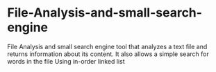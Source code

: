 # File-Analysis-and-small-search-engine
File Analysis and small search engine tool that analyzes a text file and returns information about its content. It also allows a simple search for words in the file Using in-order linked list
